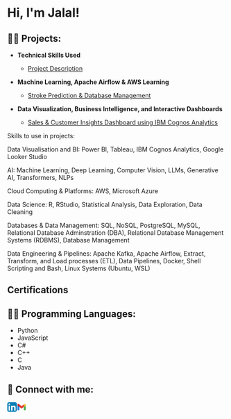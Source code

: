 <h1>Hi, I'm Jalal! </h1>

<h2>👨‍💻 Projects:</h2>

- <b> Technical Skills Used </b>
  - [Project Description](https://github.com/Knocknock-AI/ActiveDirectoryLab)

 - <b> Machine Learning, Apache Airflow & AWS Learning </b>
   - [Stroke Prediction & Database Management](https://github.com/joshmadakor1/Algorithms-Practice)

 - <b> Data Visualization, Business Intelligence, and Interactive Dashboards</b>
   - [Sales & Customer Insights Dashboard using IBM Cognos Analytics](https://github.com/Knocknock-AI/IBM-Cognos-Analytics)



Skills to use in projects:

Data Visualisation and BI: Power BI, Tableau, IBM Cognos Analytics, Google Looker Studio

AI: Machine Learning, Deep Learning, Computer Vision, LLMs, Generative AI, Transformers, NLPs

Cloud Computing & Platforms: AWS, Microsoft Azure

Data Science: R, RStudio, Statistical Analysis, Data Exploration, Data Cleaning

Databases & Data Management: SQL, NoSQL, PostgreSQL, MySQL, Relational Database Adminstration (DBA), Relational Database Management Systems (RDBMS), Database Management

Data Engineering & Pipelines: Apache Kafka, Apache Airflow, Extract, Transform, and Load processes (ETL), Data Pipelines, Docker, Shell Scripting and Bash, Linux Systems (Ubuntu, WSL)


<h2>Certifications</h2>

<h2>👨‍💻 Programming Languages:</h2>
<ul>
  <li>Python</li>
  <li>JavaScript</li>
  <li>C#</li>
  <li>C++</li>
  <li>C</li>
  <li>Java</li>
</ul>



<h2> 🤳 Connect with me:</h2>

[<img align="left" alt="Jalal | LinkedIn" width="22px" src="linkedin.svg" />][linkedin]
[<img align="left" alt="Jalal | Email" width="22px" src="gmail.svg" />][email]

[email]: mailto:jkrayem68@gmail.com
[linkedin]: https://www.linkedin.com/in/jalal-k-62b486129/
